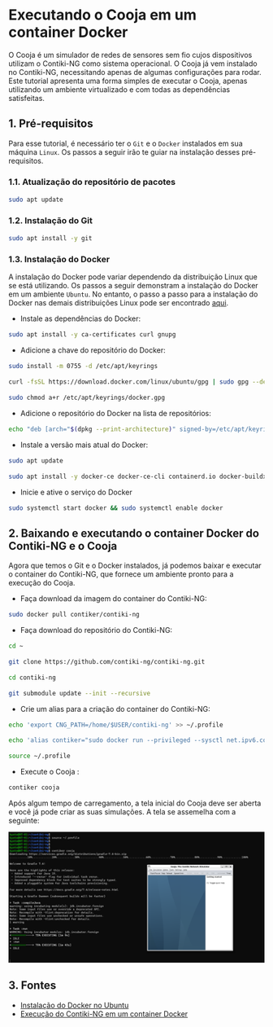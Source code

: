 # Executando o Cooja em um container Docker

O Cooja é um simulador de redes de sensores sem fio cujos dispositivos utilizam o Contiki-NG como sistema operacional. O Cooja já vem instalado no Contiki-NG, necessitando apenas de algumas configurações para rodar. Este tutorial apresenta uma forma simples de executar o Cooja, apenas utilizando um ambiente virtualizado e com todas as dependências satisfeitas.

## 1. Pré-requisitos

Para esse tutorial, é necessário ter o `Git` e o `Docker` instalados em sua máquina `Linux`. Os passos a seguir irão te guiar na instalação desses pré-requisitos.

### 1.1. Atualização do repositório de pacotes

```bash
sudo apt update
```

### 1.2. Instalação do Git

```bash
sudo apt install -y git
```

### 1.3. Instalação do Docker

A instalação do Docker pode variar dependendo da distribuição Linux que se está utilizando. Os passos a seguir demonstram a instalação do Docker em um ambiente `Ubuntu`. No entanto, o passo a passo para a instalação do Docker nas demais distribuições Linux pode ser encontrado [aqui](https://docs.docker.com/engine/install/).

* Instale as dependências do Docker:

```bash
sudo apt install -y ca-certificates curl gnupg
```

* Adicione a chave do repositório do Docker:

```bash
sudo install -m 0755 -d /etc/apt/keyrings
```

```bash
curl -fsSL https://download.docker.com/linux/ubuntu/gpg | sudo gpg --dearmor -o /etc/apt/keyrings/docker.gpg
```

```bash
sudo chmod a+r /etc/apt/keyrings/docker.gpg
```

* Adicione o repositório do Docker na lista de repositórios:

```bash
echo "deb [arch="$(dpkg --print-architecture)" signed-by=/etc/apt/keyrings/docker.gpg] https://download.docker.com/linux/ubuntu "$(. /etc/os-release && echo "$VERSION_CODENAME")" stable" | sudo tee /etc/apt/sources.list.d/docker.list > /dev/null
```

* Instale a versão mais atual do Docker:

```bash
sudo apt update
```

```bash
sudo apt install -y docker-ce docker-ce-cli containerd.io docker-buildx-plugin docker-compose-plugin
```

* Inicie e ative o serviço do Docker

```bash
sudo systemctl start docker && sudo systemctl enable docker
```

## 2. Baixando e executando o container Docker do Contiki-NG e o Cooja

Agora que temos o Git e o Docker instalados, já podemos baixar e executar o container do Contiki-NG, que fornece um ambiente pronto para a execução do Cooja.

* Faça download da imagem do container do Contiki-NG:

```bash
sudo docker pull contiker/contiki-ng
```

* Faça download do repositório do Contiki-NG:

```bash
cd ~
```

```bash
git clone https://github.com/contiki-ng/contiki-ng.git
```

```bash
cd contiki-ng
```

```bash
git submodule update --init --recursive

```

* Crie um alias para a criação do container do Contiki-NG:

```bash
echo 'export CNG_PATH=/home/$USER/contiki-ng' >> ~/.profile
```

```bash
echo 'alias contiker="sudo docker run --privileged --sysctl net.ipv6.conf.all.disable_ipv6=0 --mount type=bind,source=$CNG_PATH,destination=/home/user/contiki-ng -e DISPLAY=$DISPLAY -e LOCAL_UID=$(id -u $USER) -e LOCAL_GID=$(id -g $USER) -v /tmp/.X11-unix:/tmp/.X11-unix -v /dev/bus/usb:/dev/bus/usb -ti contiker/contiki-ng"' >> ~/.profile
```

```bash
source ~/.profile
```

* Execute o Cooja :

```bash
contiker cooja
```

Após algum tempo de carregamento, a tela inicial do Cooja deve ser aberta e você já pode criar as suas simulações. A tela se assemelha com a seguinte:

!["Tela inicial do Cooja."](img/cooja-in-contiki-ng-container.png)

## 3. Fontes

* [Instalação do Docker no Ubuntu](https://docs.docker.com/engine/install/ubuntu/)
* [Execução do Contiki-NG em um container Docker](https://docs.contiki-ng.org/en/develop/doc/getting-started/Docker.html)
